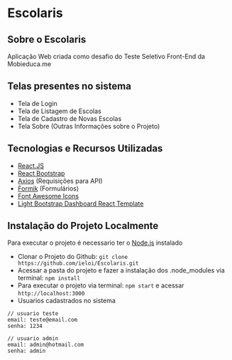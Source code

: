 # Escolaris

## Sobre o Escolaris
Aplicação Web criada como desafio do Teste Seletivo Front-End da Mobieduca.me

## Telas presentes no sistema
- Tela de Login
- Tela de Listagem de Escolas
- Tela de Cadastro de Novas Escolas
- Tela Sobre (Outras Informações sobre o Projeto)

## Tecnologias e Recursos Utilizadas
- [React.JS](https://pt-br.reactjs.org/)
- [React Bootstrap](https://react-bootstrap.github.io/)
- [Axios](https://axios-http.com/) (Requisições para API)
- [Formik](https://formik.org/) (Formulários)
- [Font Awesome Icons](https://fontawesome.com/)
- [Light Bootstrap Dashboard React Template](https://www.creative-tim.com/product/light-bootstrap-dashboard-react)

## Instalação do Projeto Localmente
Para executar o projeto é necessario ter o [Node.js](https://nodejs.org/en/) instalado

- Clonar o Projeto do Github: `git clone https://github.com/ieloi/Escolaris.git`
- Acessar a pasta do projeto e fazer a instalação dos .node_modules via terminal: `npm install`
- Para executar o projeto via terminal: `npm start` e acessar `http://localhost:3000`
- Usuarios cadastrados no sistema
```
// usuario teste
email: teste@email.com
senha: 1234

// usuario admin
email: admin@hotmail.com
senha: admin
```


